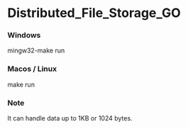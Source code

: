 # Distributed_File_Storage_GO

### Windows 
  mingw32-make run 

### Macos / Linux
  make run

### Note 
It can handle data up to 1KB or 1024 bytes.